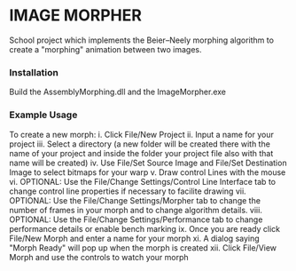 # IMAGE MORPHER

School project which implements the Beier–Neely morphing algorithm to create a "morphing" animation between two images.




### Installation

Build the AssemblyMorphing.dll and the ImageMorpher.exe

### Example Usage

To create a new morph:
i. Click File/New Project
ii. Input a name for your project
iii. Select a directory (a new folder will be created there with the name of your project
and inside the folder your project file also with that name will be created)
iv. Use File/Set Source Image and File/Set Destination Image to select
bitmaps for your warp
v. Draw control Lines with the mouse
vi. OPTIONAL: Use the File/Change Settings/Control Line Interface tab to change control line properties
if necessary to facilite drawing
vii. OPTIONAL: Use the File/Change Settings/Morpher tab to change the number of frames in your morph and
to change algorithm details. 
viii. OPTIONAL: Use the File/Change Settings/Performance tab to change performance details or enable
bench marking
ix. Once you are ready click File/New Morph and enter a name for your morph
xi. A dialog saying "Morph Ready" will pop up when the morph is created
xii. Click File/View Morph and use the controls to watch your morph
